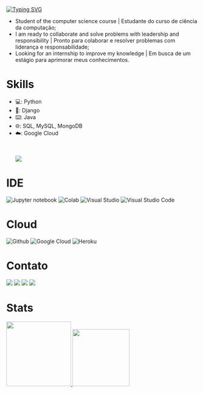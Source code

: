 [![Typing SVG](https://readme-typing-svg.herokuapp.com/?color=1c88desize=35&center=true&vCenter=true&width=1000&lines=Olá,+Seja+bem+vindo+ao+meu+perfil;Hi,+Welcome+to+my+profile)](https://git.io/typing-svg)
- Student of the computer science course | Estudante do curso de ciência da computação;
- I am ready to collaborate and solve problems with leadership and responsibility | Pronto para colaborar e resolver problemas com liderança e responsabilidade;
- Looking for an internship to improve my knowledge | Em busca de um estágio para aprimorar meus conhecimentos.

# Skills
* 💻: Python
* 📶: Django
* ⌨️: Java
* 🌐: SQL, MySQL, MongoDB
* ☁️: Google Cloud


<div style="display: inline_block"><br>
    <ul style="text-align: left">
    <p align="left">
  <a href="https://skillicons.dev">
    <img src="https://skillicons.dev/icons?i=py,django,bootstrap,git,java,html,css,js" />
  </a>
</p>
</div>
    
# IDE 
![Jupyter notebook](https://img.shields.io/badge/Jupyter-F37626.svg?&style=for-the-badge&logo=Jupyter&logoColor=white)
![Colab](https://img.shields.io/badge/Colab-F9AB00?style=for-the-badge&logo=googlecolab&color=525252)
![Visual Studio](https://img.shields.io/badge/Visual_Studio-5C2D91?style=for-the-badge&logo=visual%20studio&logoColor=white)
![Visual Studio Code](https://img.shields.io/badge/Visual_Studio_Code-0078D4?style=for-the-badge&logo=visual%20studio%20code&logoColor=white)
    
# Cloud
![Github](https://img.shields.io/badge/GitHub-100000?style=for-the-badge&logo=github&logoColor=white)
![Google Cloud](https://img.shields.io/badge/Google_Cloud-4285F4?style=for-the-badge&logo=google-cloud&logoColor=white)
![Heroku](https://img.shields.io/badge/Heroku-430098?style=for-the-badge&logo=heroku&logoColor=white)
    
# Contato
<div> 
  <a href="https://www.youtube.com/channel/UCULzmmysIqPdl6LkK04MlUg" target="_blank"><img src="https://img.shields.io/badge/YouTube-FF0000?style=for-the-badge&logo=youtube&logoColor=white" target="_blank"></a>
  <a href="https://instagram.com/jt.nunes" target="_blank"><img src="https://img.shields.io/badge/-Instagram-%23E4405F?style=for-the-badge&logo=instagram&logoColor=white" target="_blank"></a>
  <a href = "joaot523@gmail.com"><img src="https://img.shields.io/badge/-Gmail-%23333?style=for-the-badge&logo=gmail&logoColor=white" target="_blank"></a>
  <a href="https://www.linkedin.com/in/joaothiagonunes/" target="_blank"><img src="https://img.shields.io/badge/-LinkedIn-%230077B5?style=for-the-badge&logo=linkedin&logoColor=white" target="_blank"></a> 
</div>
    
# Stats
<div align="left">
  <a href="[https://github.com/JoaoThiagoNunes](https://github.com/JoaoThiagoNunes)"> 
  <img height="170em" src="https://github-readme-stats.vercel.app/api?username=JoaoThiagoNunes&show_icons&theme=vue-dark&include_all_commits=true&count_private=true"/>
  <img height="150em" src="https://github-readme-stats.vercel.app/api/top-langs/?username=JoaoThiagoNunes&layout=compact&langs_count=16&theme=vue-dark"/>
</div>

  
